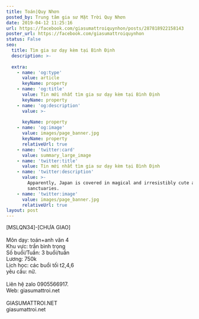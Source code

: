 ```yaml
---
title: Toán|Quy Nhơn
posted_by: Trung tâm gia sư Mặt Trời Quy Nhơn
date: 2019-04-12 11:25:16
url: https://facebook.com/giasumattroiquynhon/posts/287818922158143
poster_url: https://facebook.com/giasumattroiquynhon
status: False
seo:
  title: Tìm gia sư dạy kèm tại Bình Định
  description: >-
    
  extra:
    - name: 'og:type'
      value: article
      keyName: property
    - name: 'og:title'
      value: Tin mới nhất tìm gia sư dạy kèm tại Bình Định
      keyName: property
    - name: 'og:description'
      value: >-
        
      keyName: property
    - name: 'og:image'
      value: images/page_banner.jpg
      keyName: property
      relativeUrl: true
    - name: 'twitter:card'
      value: summary_large_image
    - name: 'twitter:title'
      value: Tin mới nhất tìm gia sư dạy kèm tại Bình Định
    - name: 'twitter:description'
      value: >-
        Apparently, Japan is covered in magical and irresistibly cute animal
        sanctuaries.
    - name: 'twitter:image'
      value: images/page_banner.jpg
      relativeUrl: true
layout: post
---
```

[MSLQN34]-[CHƯA GIAO]<br><br>Môn dạy: toán+anh văn 4<br>Khu vực: trần bình trọng<br>Số buổi/Tuần: 3 buổi/tuần<br>Lương: 750k<br>Lịch học: các buổi tối t2,4,6<br>yêu cầu: nữ.<br><br>Liên hệ zalo 0905566917.<br>Web: giasumattroi.net<br><br>GIASUMATTROI.NET<br>giasumattroi.net
